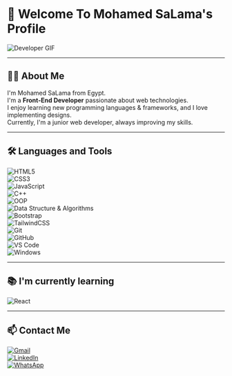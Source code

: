 # 👋 Welcome To Mohamed SaLama's Profile  

![Developer GIF](https://github.com/Govindv7555/Govindv7555/blob/main/49e76e0596857673c58c80c85b8434c1.gif)  

---

## 🧑‍💻 About Me  
I'm Mohamed SaLama from Egypt.  
I'm a **Front-End Developer** passionate about web technologies.  
I enjoy learning new programming languages & frameworks, and I love implementing designs.  
Currently, I'm a junior web developer, always improving my skills.  

---

## 🛠️ Languages and Tools  

![HTML5](https://img.shields.io/badge/HTML5-E34F26?style=for-the-badge&logo=html5&logoColor=white)  
![CSS3](https://img.shields.io/badge/CSS3-1572B6?style=for-the-badge&logo=css3&logoColor=white)  
![JavaScript](https://img.shields.io/badge/JavaScript-323330?style=for-the-badge&logo=javascript&logoColor=F7DF1E)  
![C++](https://img.shields.io/badge/C++-00599C?style=for-the-badge&logo=c%2B%2B&logoColor=white)  
![OOP](https://img.shields.io/badge/OOP-FF6F00?style=for-the-badge&logo=codeforces&logoColor=white)  
![Data Structure & Algorithms](https://img.shields.io/badge/Data%20Structure%20&%20Algorithms-2F8D46?style=for-the-badge&logo=leetcode&logoColor=white)  
![Bootstrap](https://img.shields.io/badge/Bootstrap-7952B3?style=for-the-badge&logo=bootstrap&logoColor=white)  
![TailwindCSS](https://img.shields.io/badge/TailwindCSS-38B2AC?style=for-the-badge&logo=tailwind-css&logoColor=white)  
![Git](https://img.shields.io/badge/Git-F05032?style=for-the-badge&logo=git&logoColor=white)  
![GitHub](https://img.shields.io/badge/GitHub-181717?style=for-the-badge&logo=github&logoColor=white)  
![VS Code](https://img.shields.io/badge/VS%20Code-007ACC?style=for-the-badge&logo=visual-studio-code&logoColor=white)  
![Windows](https://img.shields.io/badge/Windows-0078D6?style=for-the-badge&logo=windows&logoColor=white)  

---

## 📚 I'm currently learning  
![React](https://img.shields.io/badge/React-20232A?style=for-the-badge&logo=react&logoColor=61DAFB)  

---

## 📫 Contact Me  

[![Gmail](https://img.shields.io/badge/Gmail-D14836?style=for-the-badge&logo=gmail&logoColor=white)](mailto:YourEmailHere@gmail.com)  
[![LinkedIn](https://img.shields.io/badge/LinkedIn-0A66C2?style=for-the-badge&logo=linkedin&logoColor=white)](https://www.linkedin.com/in/YourLinkedIn/)  
[![WhatsApp](https://img.shields.io/badge/WhatsApp-25D366?style=for-the-badge&logo=whatsapp&logoColor=white)](https://wa.me/2010XXXXXXX)  
